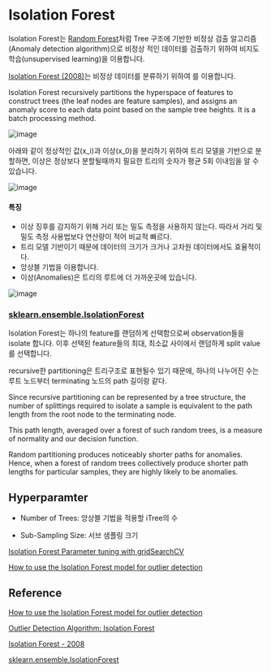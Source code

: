# Isolation Forest

Isolation Forest는 [Random Forest](https://github.com/kyopark2014/ML-Algorithms/blob/main/random-forest.md)처럼 Tree 구조에 기반한 비정상 검출 알고리즘(Anomaly detection algorithm)으로 비정상 적인 데이터를 검출하기 위하여 비지도학습(unsupervised learning)을 이용합니다. 

[Isolation Forest (2008)](https://dl.acm.org/doi/10.1109/ICDM.2008.17)는 비정상 데이터를 분류하기 위하여 를 이용합니다.

Isolation Forest recursively partitions the hyperspace of features to construct trees (the leaf nodes are feature samples), and assigns an anomaly score to each data point based on the sample tree heights. It is a batch processing method.
  
![image](https://user-images.githubusercontent.com/52392004/228095136-e95a1976-b4f7-4552-affa-83723dc2b40e.png)

아래와 같이 정상적인 값(x_i)과 이상(x_0)을 분리하기 위하여 트리 모델을 기반으로 분할하면, 이상은 정상보다 분할될때까지 필요한 트리의 숫자가 평균 5회 이내임을 알 수 있습니다. 


![image](https://github.com/kyopark2014/ML-anomaly-detection/assets/52392004/f7815600-60cd-4b77-b5dc-b3373a17b76c)


#### 특징 

- 이상 징후를 감지하기 위해 거리 또는 밀도 측정을 사용하지 않는다. 따라서 거리 및 밀도 측정 사용법보다 연산량이 적어 비교적 빠르다.
- 트리 모델 기반이기 때문에 데이터의 크기가 크거나 고차원 데이터에서도 효율적이다.
- 앙상블 기법을 이용합니다.
- 이상(Anomalies)은 트리의 루트에 더 가까운곳에 있습니다.

![image](https://github.com/kyopark2014/ML-anomaly-detection/assets/52392004/a39a93bc-d6be-428f-9da9-8e30d35d8092)


### [sklearn.ensemble.IsolationForest](https://scikit-learn.org/stable/modules/generated/sklearn.ensemble.IsolationForest.html)


Isolation Forest는 하나의 feature를 랜덤하게 선택함으로써 observation들을 isolate 합니다. 이후 선택된 feature들의 최대, 최소값 사이에서 랜덤하게 split value를 선택합니다. 

recursive한 partitioning은 트리구조로 표현될수 있기 때문에, 하나의 나누어진 수는 루트 노드부터 terminating 노드의 path 길이랑 같다. 

Since recursive partitioning can be represented by a tree structure, the number of splittings required to isolate a sample is equivalent to the path length from the root node to the terminating node.



This path length, averaged over a forest of such random trees, is a measure of normality and our decision function.

Random partitioning produces noticeably shorter paths for anomalies. Hence, when a forest of random trees collectively produce shorter path lengths for particular samples, they are highly likely to be anomalies.

## Hyperparamter

- Number of Trees: 앙상블 기법을 적용할 iTree의 수

- Sub-Sampling Size: 서브 샘플링 크기

[Isolation Forest Parameter tuning with gridSearchCV](https://stackoverflow.com/questions/56078831/isolation-forest-parameter-tuning-with-gridsearchcv)

[How to use the Isolation Forest model for outlier detection](https://practicaldatascience.co.uk/machine-learning/how-to-use-the-isolation-forest-model-for-outlier-detection)




## Reference 

[How to use the Isolation Forest model for outlier detection](https://practicaldatascience.co.uk/machine-learning/how-to-use-the-isolation-forest-model-for-outlier-detection)

[Outlier Detection Algorithm: Isolation Forest](https://datanetworkanalysis.github.io/2020/04/01/isolation_forest)

[Isolation Forest - 2008](https://dl.acm.org/doi/10.1109/ICDM.2008.17)

[sklearn.ensemble.IsolationForest](https://scikit-learn.org/stable/modules/generated/sklearn.ensemble.IsolationForest.html)
